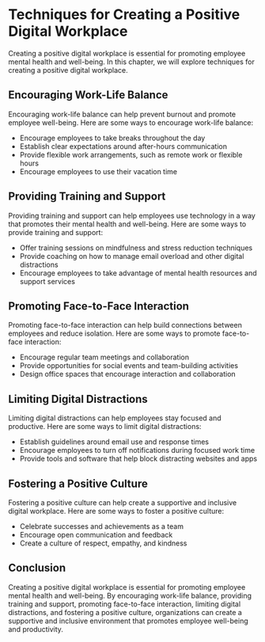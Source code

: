 # Techniques for Creating a Positive Digital Workplace

Creating a positive digital workplace is essential for promoting employee mental health and well-being. In this chapter, we will explore techniques for creating a positive digital workplace.

Encouraging Work-Life Balance
-----------------------------

Encouraging work-life balance can help prevent burnout and promote employee well-being. Here are some ways to encourage work-life balance:

* Encourage employees to take breaks throughout the day
* Establish clear expectations around after-hours communication
* Provide flexible work arrangements, such as remote work or flexible hours
* Encourage employees to use their vacation time

Providing Training and Support
------------------------------

Providing training and support can help employees use technology in a way that promotes their mental health and well-being. Here are some ways to provide training and support:

* Offer training sessions on mindfulness and stress reduction techniques
* Provide coaching on how to manage email overload and other digital distractions
* Encourage employees to take advantage of mental health resources and support services

Promoting Face-to-Face Interaction
----------------------------------

Promoting face-to-face interaction can help build connections between employees and reduce isolation. Here are some ways to promote face-to-face interaction:

* Encourage regular team meetings and collaboration
* Provide opportunities for social events and team-building activities
* Design office spaces that encourage interaction and collaboration

Limiting Digital Distractions
-----------------------------

Limiting digital distractions can help employees stay focused and productive. Here are some ways to limit digital distractions:

* Establish guidelines around email use and response times
* Encourage employees to turn off notifications during focused work time
* Provide tools and software that help block distracting websites and apps

Fostering a Positive Culture
----------------------------

Fostering a positive culture can help create a supportive and inclusive digital workplace. Here are some ways to foster a positive culture:

* Celebrate successes and achievements as a team
* Encourage open communication and feedback
* Create a culture of respect, empathy, and kindness

Conclusion
----------

Creating a positive digital workplace is essential for promoting employee mental health and well-being. By encouraging work-life balance, providing training and support, promoting face-to-face interaction, limiting digital distractions, and fostering a positive culture, organizations can create a supportive and inclusive environment that promotes employee well-being and productivity.
